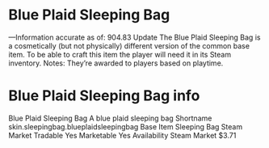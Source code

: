 # Blue Plaid Sleeping Bag

—Information accurate as of: 904.83 Update
The Blue Plaid Sleeping Bag is a cosmetically (but not physically) different version of the common base item. To be able to craft this item the player will need it in its Steam inventory.
Notes:
They’re awarded to players based on playtime.
# Blue Plaid Sleeping Bag info

Blue Plaid Sleeping Bag
A blue plaid sleeping bag
Shortname
skin.sleepingbag.blueplaidsleepingbag
Base Item
Sleeping Bag
Steam Market
Tradable
Yes
Marketable
Yes
Availability
Steam Market
$3.71
